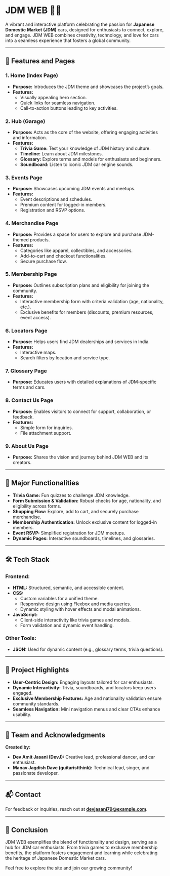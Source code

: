 # JDM WEB 🚗💨  
A vibrant and interactive platform celebrating the passion for **Japanese Domestic Market (JDM)** cars, designed for enthusiasts to connect, explore, and engage. JDM WEB combines creativity, technology, and love for cars into a seamless experience that fosters a global community.  

---


## 🌟 **Features and Pages**  

### 1. **Home (Index Page)**  
- **Purpose:** Introduces the JDM theme and showcases the project’s goals.  
- **Features:**  
  - Visually appealing hero section.  
  - Quick links for seamless navigation.  
  - Call-to-action buttons leading to key activities.  

### 2. **Hub (Garage)**  
- **Purpose:** Acts as the core of the website, offering engaging activities and information.  
- **Features:**  
  - **Trivia Game:** Test your knowledge of JDM history and culture.  
  - **Timeline:** Learn about JDM milestones.  
  - **Glossary:** Explore terms and models for enthusiasts and beginners.  
  - **Soundboard:** Listen to iconic JDM car engine sounds.  

### 3. **Events Page**  
- **Purpose:** Showcases upcoming JDM events and meetups.  
- **Features:**  
  - Event descriptions and schedules.  
  - Premium content for logged-in members.  
  - Registration and RSVP options.  

### 4. **Merchandise Page**  
- **Purpose:** Provides a space for users to explore and purchase JDM-themed products.  
- **Features:**  
  - Categories like apparel, collectibles, and accessories.  
  - Add-to-cart and checkout functionalities.  
  - Secure purchase flow.  

### 5. **Membership Page**  
- **Purpose:** Outlines subscription plans and eligibility for joining the community.  
- **Features:**  
  - Interactive membership form with criteria validation (age, nationality, etc.).  
  - Exclusive benefits for members (discounts, premium resources, event access).  

### 6. **Locators Page**  
- **Purpose:** Helps users find JDM dealerships and services in India.  
- **Features:**  
  - Interactive maps.  
  - Search filters by location and service type.  

### 7. **Glossary Page**  
- **Purpose:** Educates users with detailed explanations of JDM-specific terms and cars.  

### 8. **Contact Us Page**  
- **Purpose:** Enables visitors to connect for support, collaboration, or feedback.  
- **Features:**  
  - Simple form for inquiries.  
  - File attachment support.  

### 9. **About Us Page**  
- **Purpose:** Shares the vision and journey behind JDM WEB and its creators.  

---

## 🚀 **Major Functionalities**  

- **Trivia Game:** Fun quizzes to challenge JDM knowledge.  
- **Form Submission & Validation:** Robust checks for age, nationality, and eligibility across forms.  
- **Shopping Flow:** Explore, add to cart, and securely purchase merchandise.  
- **Membership Authentication:** Unlock exclusive content for logged-in members.  
- **Event RSVP:** Simplified registration for JDM meetups.  
- **Dynamic Pages:** Interactive soundboards, timelines, and glossaries.  

---

## 🛠 **Tech Stack**  

### **Frontend:**  
- **HTML:** Structured, semantic, and accessible content.  
- **CSS:**  
  - Custom variables for a unified theme.  
  - Responsive design using Flexbox and media queries.  
  - Dynamic styling with hover effects and modal animations.  
- **JavaScript:**  
  - Client-side interactivity like trivia games and modals.  
  - Form validation and dynamic event handling.  

### **Other Tools:**  
- **JSON:** Used for dynamic content (e.g., glossary terms, trivia questions).  

---

## 🎯 **Project Highlights**  

- **User-Centric Design:** Engaging layouts tailored for car enthusiasts.  
- **Dynamic Interactivity:** Trivia, soundboards, and locators keep users engaged.  
- **Exclusive Membership Features:** Age and nationality validation ensure community standards.  
- **Seamless Navigation:** Mini navigation menus and clear CTAs enhance usability.  

---

## 🤝 **Team and Acknowledgments**  

**Created by:**  
- **Dev Amit Jasani (DevJ):** Creative lead, professional dancer, and car enthusiast.  
- **Manav Jagdish Dave (guitaristthink):** Technical lead, singer, and passionate developer.  

---

## 📬 **Contact**  

For feedback or inquiries, reach out at **devjasani79@example.com**.  

---

## 🏁 **Conclusion**  

JDM WEB exemplifies the blend of functionality and design, serving as a hub for JDM car enthusiasts. From trivia games to exclusive membership benefits, the platform fosters engagement and learning while celebrating the heritage of Japanese Domestic Market cars.  

Feel free to explore the site and join our growing community!  
